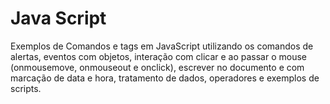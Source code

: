 # Java Script 
 Exemplos de Comandos e tags em JavaScript utilizando os comandos de alertas, eventos com objetos, interação com clicar e ao passar o mouse (onmousemove, onmouseout e onclick), escrever no documento e com marcação de data e hora, tratamento de dados, operadores e exemplos de scripts.
